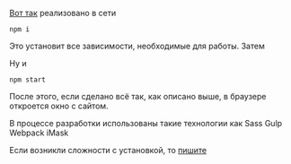 [Вот так](https://antonepifanov.github.io/paradigma-test/) реализовано в сети


```
npm i
```
Это установит все зависимости, необходимые для работы. Затем

Ну и

```
npm start
```

После этого, если сделано всё так, как описано выше, в браузере откроется окно с сайтом.

В процессе разработки использованы такие технологии как
  Sass
  Gulp
  Webpack
  iMask

Если возникли сложности с установкой, то [пишите](antonepifanov87@gmail.com)
